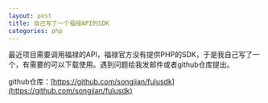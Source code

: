 ```yaml
---
layout: post
title: 自己写了一个福禄API的SDK
categories: php
---
```


最近项目需要调用福禄的API，福禄官方没有提供PHP的SDK，于是我自己写了一个，有需要的可以下载使用。遇到问题给我发邮件或者github仓库提出。

github仓库：[https://github.com/songjian/fulusdk](https://github.com/songjian/fulusdk)
